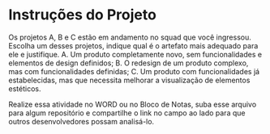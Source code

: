 # Instruções do Projeto
Os projetos A, B e C estão em andamento no squad que você ingressou.
Escolha um desses projetos, indique qual é o artefato mais adequado para ele e justifique.
A. Um produto completamente novo, sem funcionalidades e elementos de design definidos;
B. O redesign de um produto complexo, mas com funcionalidades definidas;
C. Um produto com funcionalidades já estabelecidas, mas que necessita melhorar a visualização de elementos estéticos.

Realize essa atividade no WORD ou no Bloco de Notas, suba esse arquivo para algum repositório e compartilhe o link no campo ao lado para que outros desenvolvedores possam analisá-lo. 